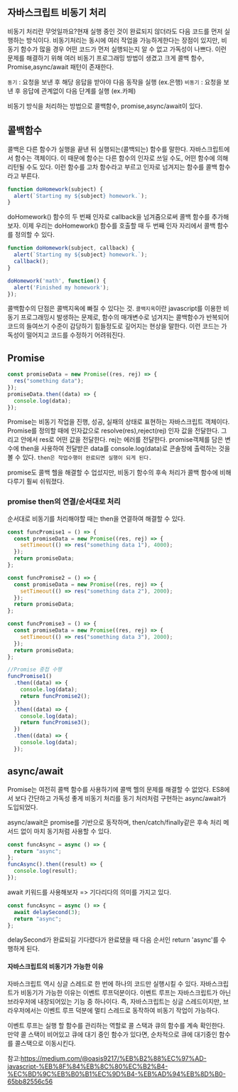 ## 자바스크립트 비동기 처리

비동기 처리란 무엇일까요?현재 실행 중인 것이 완료되지 않더라도 다음 코드를 먼저 실행하는 방식이다.
비동기처리는 동시에 여러 작업을 가능하게한다는 장점이 있지만, 비동기 함수가 많을 경우 어떤 코드가 먼저 실행되는지 알 수 없고 가독성이 나쁘다.
이런 문제를 해결하기 위해 여러 비동기 프로그래밍 방법이 생겼고 크게 콜백 함수, Promise,async/await 패턴이 존재한다.

`동기` : 요청을 보낸 후 해당 응답을 받아야 다음 동작을 실행 (ex.은행)
`비동기` : 요청을 보낸 후 응답에 관계없이 다음 단계를 실행 (ex.카페)



비동기 방식을 처리하는 방법으로 콜백함수, promise,async/await이 있다.

## 콜백함수 

콜백은 다른 함수가 실행을 끝낸 뒤 실행되는(콜백되는) 함수를 말한다.
자바스크립트에서 함수는 객체이다. 이 때문에 함수는 다른 함수의 인자로 쓰일 수도, 어떤 함수에 의해 리턴될 수도 있다. 이런 함수를 고차 함수라고 부르고 인자로 넘겨지는 함수를 콜백 함수라고 부른다.


```js
function doHomework(subject) {
  alert(`Starting my ${subject} homework.`);
}
```
doHomework() 함수의 두 번째 인자로 callback을 넘겨줌으로써 콜백 함수를 추가해보자. 
이제 우리는 doHomework() 함수를 호출할 때 두 번째 인자 자리에서 콜백 함수를 정의할 수 있다.

```js
function doHomework(subject, callback) {
  alert(`Starting my ${subject} homework.`);
  callback();
}

doHomework('math', function() {
  alert('Finished my homework');
});
```


콜백함수의 단점은 콜백지옥에 빠질 수 있다는 것.
`콜백지옥`이란 javascript를 이용한 비동기 프로그래밍시 발생하는 문제로, 함수의 매개변수로 넘겨지는 콜백함수가 반복되어 코드의 들여쓰기 수준이 감당하기 힘들정도로 깊어지는 현상을 말한다. 이런 코드는 가독성이 떨어지고 코드를 수정하기 어려워진다.

##  Promise

```js
const promiseData = new Promise((res, rej) => {
  res("something data");
});
promiseData.then((data) => {
  console.log(data);
});
```
Promise는 비동기 작업을 진행, 성공, 실패의 상태로 표현하는 자바스크립트 객체이다.
Promise를 정의할 때에 인자값으로 resolve(res),reject(rej) 인자 값을 전달한다. 그리고 안에서 res로 어떤 값을 전달한다.
rej는 에러를 전달한다.
promise객체를 담은 변수에 then을 사용하여 전달받은 data를 console.log(data)로 콘솔창에 출력하는 것을 볼 수 있다.
`then은 작업수행이 완료되면 실행이 되게 된다.`

promise도 콜백 헬을 해결할 수 업섰지만, 비동기 함수의 후속 처리가 콜백 함수에 비해 다루기 훨씨 쉬워졌다.

### promise then의 연결/순서대로 처리

순서대로 비동기를 처리해야할 때는 then을 연결하여 해결할 수 있다.

```js
const funcPromise1 = () => {
  const promiseData = new Promise((res, rej) => {
    setTimeout(() => res("something data 1"), 4000);
  });
  return promiseData;
};

const funcPromise2 = () => {
  const promiseData = new Promise((res, rej) => {
    setTimeout(() => res("something data 2"), 2000);
  });
  return promiseData;
};

const funcPromise3 = () => {
  const promiseData = new Promise((res, rej) => {
    setTimeout(() => res("something data 3"), 2000);
  });
  return promiseData;
};

//Promise 중첩 수행
funcPromise1()
  .then((data) => {
    console.log(data);
    return funcPromise2();
  })
  .then((data) => {
    console.log(data);
    return funcPromise3();
  })
  .then((data) => {
    console.log(data);
  });
```

## async/await

Promise는 여전히 콜백 함수를 사용하기에 콜백 헬의 문제를 해결할 수 없었다.
ES8에서 보다 간단하고 가독성 좋게 비동기 처리를 동기 처러처럼 구현하는 async/await가 도입되었다.

async/await은 promise를 기반으로 동작하며, then/catch/finally같은 후속 처리 메서드 없이 마치 동기처럼 사용할 수 있다.

```js
const funcAsync = async () => {
  return "async";
};
funcAsync().then((result) => {
  console.log(result);
});
```

await 키워드를 사용해보자 => 기다리다의 의미를 가지고 있다.

```js
const funcAsync = async () => {
  await delaySecond(3);
  return "async";
};
```

delaySecond가 완료되길 기다렸다가 완료됐을 때 다음 순서인 return 'async'를 수행하게 된다.

#### 자바스크립트의 비동기가 가능한 이유

자바스크립트 역시 싱글 스레드로 한 번에 하나의 코드만 실행시킬 수 있다.
자바스크립트가 비동기가 가능한 이유는 이벤트 루프덕분이다.
이벤트 루프는 자바스크립트가 아닌 브라우저에 내장되어있는 기능 중 하나이다.
즉, 자바스크립트는 싱글 스레드이지만, 브라우저에서는 이벤트 루프 덕분에 멀티 스레드로 동작하여 비동기 작업이 가능하다.

이벤트 루프는 실행 할 함수를 관리하는 역할로 콜 스택과 큐의 함수를 계속 확인한다.
만약 콜 스택이 비어있고 큐에 대기 중인 함수가 있다면, 순차적으로 큐에 대기중인 함수를 콜스택으로 이동시킨다.

참고:https://medium.com/@oasis9217/%EB%B2%88%EC%97%AD-javascript-%EB%8F%84%EB%8C%80%EC%B2%B4-%EC%BD%9C%EB%B0%B1%EC%9D%B4-%EB%AD%94%EB%8D%B0-65bb82556c56
